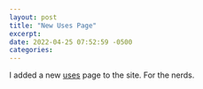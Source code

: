 ```yaml
---
layout: post
title: "New Uses Page"
excerpt: 
date: 2022-04-25 07:52:59 -0500
categories: 
---
```


I added a new [uses](/uses) page to the site. For the nerds.
